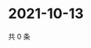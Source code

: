 # 2021-10-13

共 0 条

<!-- BEGIN WEIBO -->
<!-- 最后更新时间 Wed Oct 13 2021 06:14:00 GMT+0800 (China Standard Time) -->

<!-- END WEIBO -->
